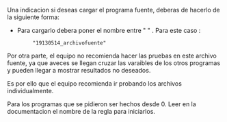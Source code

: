Una indicacion si deseas cargar el programa fuente, deberas de hacerlo de la siguiente forma:

 * Para cargarlo debera poner el nombre entre " " .  Para este caso :

            "19130514_archivofuente"

Por otra parte, el equipo no recomienda hacer las pruebas en este archivo fuente, ya que aveces 
se llegan cruzar las varaibles de los otros programas y pueden llegar a mostrar resultados no deseados.

Es por ello que el equipo recomienda ir probando los archivos individualmente.

Para los programas que se pidieron ser hechos desde 0. Leer en la documentacion el nombre de la regla para
iniciarlos.
